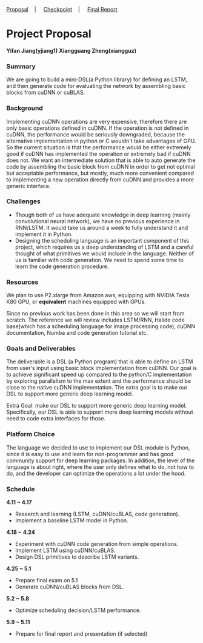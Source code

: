 [Proposal](/proposal.md)&nbsp;&nbsp;&nbsp;&nbsp;|&nbsp;&nbsp;&nbsp;&nbsp;
[Checkpoint](/checkpoint.md)&nbsp;&nbsp;&nbsp;&nbsp;|&nbsp;&nbsp;&nbsp;&nbsp;
[Final Report](/index.md)

Project Proposal
==================

**Yifan Jiang(yjiang1)**		**Xiangguang Zheng(xiangguz)**

### Summary

We are going to build a mini-DSL(a Python library) for defining an LSTM, and then generate code for evaluating the network by assembling basic blocks from cuDNN or cuBLAS.

### Background

Implementing cuDNN operations are very expensive, therefore there are only basic operations defined in cuDNN. If the operation is not defined in cuDNN, the performance would be seriously downgraded, because the alternative implementation in python or C wouldn't take advantages of GPU. So the current situation is that the performance would be either extremely good if cuDNN has implemented the operation or extremely bad if cuDNN does not. We want an intermediate solution that is able to auto generate the code by assembling the basic block from cuDNN in order to get not optimal but acceptable performance, but mostly, much more convenient compared to implementing a new operation directly from cuDNN and provides a more generic interface.

### Challenges

- Though both of us have adequate knowledge in deep learning (mainly convolutional neural network), we have no previous experience in RNN/LSTM. It would take us around a week to fully understand it and implement it in Python.
- Designing the scheduling language is an important component of this project, which requires us a deep understanding of LSTM and a careful thought of what primitives we would include in the language. Neither of us is familiar with code generation. We need to spend some time to learn the code generation procedure.

### Resources

We plan to use P2.xlarge from Amazon aws, equipping with NVIDIA Tesla K80 GPU, or **equivalent** machines equipped with GPUs. 

Since no previous work has been done in this area so we will start from scratch. The reference we will review includes LSTM/RNN, Halide code base(which has a scheduling language for image processing code), cuDNN documentation, Numba and code generation tutorial etc.

### Goals and Deliverables

The deliverable is a DSL (a Python program) that is able to define an LSTM from user's input using basic block implementation from cuDNN. Our goal is to achieve significant speed up compared to the python/C implementation by exploring parallelism to the max extent and the performance should be close to the native cuDNN implementation. The extra goal is to make our DSL to support more generic deep learning model.

Extra Goal: make our DSL to support more generic deep learning model. Specifically, our DSL is able to support more deep learning models without need to code extra interfaces for those.

### Platform Choice

The language we decided to use to implement our DSL module is Python, since it is easy to use and learn for non-programmer and has good community support for deep learning packages. In addition, the level of the language is about right, where the user only defines what to do, not how to do, and the developer can optimize the operations a lot under the hood.

### Schedule

**4.11 ~ 4.17** 

- Research and learning (LSTM, cuDNN/cuBLAS, code generation).
- Implement a baseline LSTM model in Python.

**4.18 ~ 4.24**

- Experiment with cuDNN code generation from simple operations.
- Implement LSTM using cuDNN/cuBLAS.
- Design DSL primitives to describe LSTM variants.

**4.25 ~ 5.1**

- Prepare final exam on 5.1
- Generate cuDNN/cuBLAS blocks from DSL.

**5.2 ~ 5.8**

- Optimize scheduling decision/LSTM performance. 

**5.9 ~ 5.11**

- Prepare for final report and presentation (if selected)
